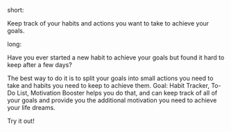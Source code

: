 short:

Keep track of your habits and actions you want to take to achieve your goals.

long:

Have you ever started a new habit to achieve your goals but found it hard to keep after a few days?

The best way to do it is to split your goals into small actions you need to take and habits you need to keep to achieve them.
Goal: Habit Tracker, To-Do List, Motivation Booster helps you do that, and can keep track of all of your goals and provide you the additional motivation you need to achieve your life dreams.

Try it out!
